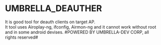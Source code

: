 # UMBRELLA_DEAUTHER

It is good tool for deauth clients on target AP.  
It tool uses Airoplay-ng, ifconfig, Airmon-ng
and it cannot work without root and in some android devises.
#POWERED BY UMBRELLA-DEV CORP, all rights reserved#
